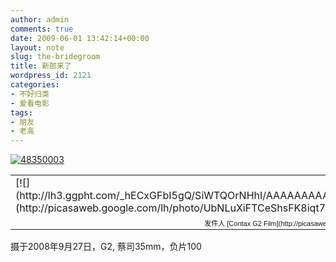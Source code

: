 ```yaml
---
author: admin
comments: true
date: 2009-06-01 13:42:14+00:00
layout: note
slug: the-bridegroom
title: 新郎来了
wordpress_id: 2121
categories:
- 不好归类
- 爱看电影
tags:
- 朋友
- 老高
---
```


[![48350003](http://farm4.static.flickr.com/3322/3581535347_509965230d.jpg)](http://www.flickr.com/photos/lookoo/3581535347/)

<table style="width:auto;" ><tr >
<td >[![](http://lh3.ggpht.com/_hECxGFbI5gQ/SiWTQOrNHhI/AAAAAAAAAIg/vmwKBQQXJfE/s400/48350003.jpg)](http://picasaweb.google.com/lh/photo/UbNLuXiFTCeShsFK8iqt7g?feat=embedwebsite)
</td></tr><tr >
<td style="font-family:arial,sans-serif; font-size:11px; text-align:right" >发件人 [Contax G2 Film](http://picasaweb.google.com/baibanbao.net/ContaxG2Film?feat=embedwebsite)
</td></tr></table>

摄于2008年9月27日，G2, 蔡司35mm，负片100
